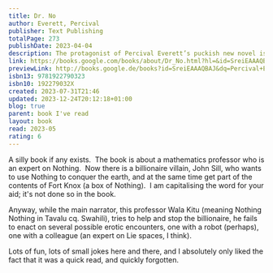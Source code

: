 ```yaml
---  
title: Dr. No  
author: Everett, Percival  
publisher: Text Publishing  
totalPage: 273  
publishDate: 2023-04-04  
description: The protagonist of Percival Everett’s puckish new novel is a brilliant professor of mathematics who goes by Wala Kitu. (Wala, he explains, means ‘nothing’ in Tagalog, and Kitu is Swahili for ‘nothing’. He is an expert on nothing. That is to say, he is an expert, and his area of study is nothing, and he does nothing about it. This makes him the perfect partner for the aspiring villain John Sill, who wants to break into Fort Knox to steal, well, not gold bars, but a shoebox containing nothing. Once he controls nothing he’ll proceed with a dastardly plan to turn a Massachusetts town into nothing. Or so he thinks. With the help of the brainy and brainwashed astrophysicist-turned-henchwoman Eigen Vector, our professor tries to foil the villain while remaining in his employ. In the process, Wala Kitu learns that Sill’s desire to become a literal Bond villain originated in some real all-American villainy related to the murder of Martin Luther King Jr. As Sill says, ‘Professor, think of it this way. This country has never given anything to us and it never will. We have given everything to it. I think it’s time we gave nothing back.’ Dr. No is a caper with teeth, a wildly mischievous novel from one of America’s most inventive, provocative and productive writers. That it is about nothing isn’t to say that it’s not about anything. In fact, it’s about villains. Bond villains. And that’s not nothing.  
link: https://books.google.com/books/about/Dr_No.html?hl=&id=SreiEAAAQBAJ  
previewLink: http://books.google.de/books?id=SreiEAAAQBAJ&dq=Percival+Evertett,+Dr.+No&hl=&as_pt=BOOKS&cd=1&source=gbs_api  
isbn13: 9781922790323  
isbn10: 192279032X  
created: 2023-07-31T21:46  
updated: 2023-12-24T20:12:18+01:00  
blog: true  
parent: book I've read  
layout: book  
read: 2023-05  
rating: 6  
---  
```

  
A silly book if any exists.  The book is about a mathematics professor who is an expert on Nothing.  Now there is a billionaire villain, John Sill, who wants to use Nothing to conquer the earth, and at the same time get part of the contents of Fort Knox (a box of Nothing).  I am capitalising the word for your aid; it's not done so in the book.    
  
Anyway, while the main narrator, this professor Wala Kitu (meaning Nothing Nothing in Tavalu cq. Swahili), tries to help and stop the billionaire, he fails to enact on several possible erotic encounters, one with a robot (perhaps), one with a colleague (an expert on Lie spaces, I think).    
  
Lots of fun, lots of small jokes here and there, and I absolutely only liked the fact that it was a quick read, and quickly forgotten.